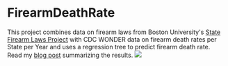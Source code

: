 # FirearmDeathRate
This project combines data on firearm laws from Boston University's [State Firearm Laws Project](https://www.statefirearmlaws.org/index.html) with CDC WONDER data on firearm death rates per State per Year and uses
a regression tree to predict firearm death rate. Read my [blog post](https://medium.com/@jblistman) summarizing the results.
![](Regression_Tree_GunDeaths_GunLaws_files/GunDeaths_RegressionTree.png)
